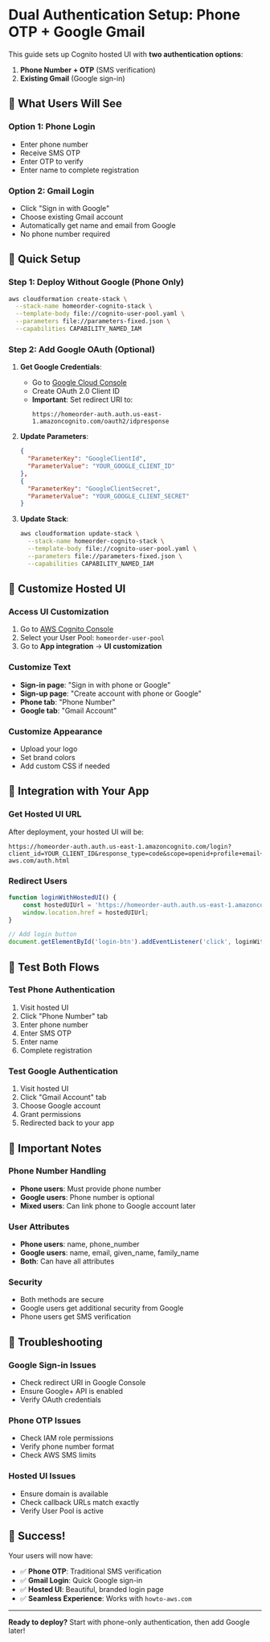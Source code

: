 # Dual Authentication Setup: Phone OTP + Google Gmail

This guide sets up Cognito hosted UI with **two authentication options**:
1. **Phone Number + OTP** (SMS verification)
2. **Existing Gmail** (Google sign-in)

## 🎯 What Users Will See

### Option 1: Phone Login
- Enter phone number
- Receive SMS OTP
- Enter OTP to verify
- Enter name to complete registration

### Option 2: Gmail Login
- Click "Sign in with Google"
- Choose existing Gmail account
- Automatically get name and email from Google
- No phone number required

## 🚀 Quick Setup

### Step 1: Deploy Without Google (Phone Only)
```bash
aws cloudformation create-stack \
  --stack-name homeorder-cognito-stack \
  --template-body file://cognito-user-pool.yaml \
  --parameters file://parameters-fixed.json \
  --capabilities CAPABILITY_NAMED_IAM
```

### Step 2: Add Google OAuth (Optional)
1. **Get Google Credentials**:
   - Go to [Google Cloud Console](https://console.cloud.google.com/)
   - Create OAuth 2.0 Client ID
   - **Important**: Set redirect URI to:
     ```
     https://homeorder-auth.auth.us-east-1.amazoncognito.com/oauth2/idpresponse
     ```

2. **Update Parameters**:
   ```json
   {
     "ParameterKey": "GoogleClientId",
     "ParameterValue": "YOUR_GOOGLE_CLIENT_ID"
   },
   {
     "ParameterKey": "GoogleClientSecret",
     "ParameterValue": "YOUR_GOOGLE_CLIENT_SECRET"
   }
   ```

3. **Update Stack**:
   ```bash
   aws cloudformation update-stack \
     --stack-name homeorder-cognito-stack \
     --template-body file://cognito-user-pool.yaml \
     --parameters file://parameters-fixed.json \
     --capabilities CAPABILITY_NAMED_IAM
   ```

## 🎨 Customize Hosted UI

### Access UI Customization
1. Go to [AWS Cognito Console](https://console.aws.amazon.com/cognito/)
2. Select your User Pool: `homeorder-user-pool`
3. Go to **App integration** → **UI customization**

### Customize Text
- **Sign-in page**: "Sign in with phone or Google"
- **Sign-up page**: "Create account with phone or Google"
- **Phone tab**: "Phone Number"
- **Google tab**: "Gmail Account"

### Customize Appearance
- Upload your logo
- Set brand colors
- Add custom CSS if needed

## 🔗 Integration with Your App

### Get Hosted UI URL
After deployment, your hosted UI will be:
```
https://homeorder-auth.auth.us-east-1.amazoncognito.com/login?client_id=YOUR_CLIENT_ID&response_type=code&scope=openid+profile+email+phone&redirect_uri=https://howto-aws.com/auth.html
```

### Redirect Users
```javascript
function loginWithHostedUI() {
    const hostedUIUrl = 'https://homeorder-auth.auth.us-east-1.amazoncognito.com/login?client_id=YOUR_CLIENT_ID&response_type=code&scope=openid+profile+email+phone&redirect_uri=https://howto-aws.com/auth.html';
    window.location.href = hostedUIUrl;
}

// Add login button
document.getElementById('login-btn').addEventListener('click', loginWithHostedUI);
```

## 🧪 Test Both Flows

### Test Phone Authentication
1. Visit hosted UI
2. Click "Phone Number" tab
3. Enter phone number
4. Enter SMS OTP
5. Enter name
6. Complete registration

### Test Google Authentication
1. Visit hosted UI
2. Click "Gmail Account" tab
3. Choose Google account
4. Grant permissions
5. Redirected back to your app

## 🔧 Important Notes

### Phone Number Handling
- **Phone users**: Must provide phone number
- **Google users**: Phone number is optional
- **Mixed users**: Can link phone to Google account later

### User Attributes
- **Phone users**: name, phone_number
- **Google users**: name, email, given_name, family_name
- **Both**: Can have all attributes

### Security
- Both methods are secure
- Google users get additional security from Google
- Phone users get SMS verification

## 🚨 Troubleshooting

### Google Sign-in Issues
- Check redirect URI in Google Console
- Ensure Google+ API is enabled
- Verify OAuth credentials

### Phone OTP Issues
- Check IAM role permissions
- Verify phone number format
- Check AWS SMS limits

### Hosted UI Issues
- Ensure domain is available
- Check callback URLs match exactly
- Verify User Pool is active

## 🎉 Success!

Your users will now have:
- ✅ **Phone OTP**: Traditional SMS verification
- ✅ **Gmail Login**: Quick Google sign-in
- ✅ **Hosted UI**: Beautiful, branded login page
- ✅ **Seamless Experience**: Works with `howto-aws.com`

---

**Ready to deploy?** Start with phone-only authentication, then add Google later! 